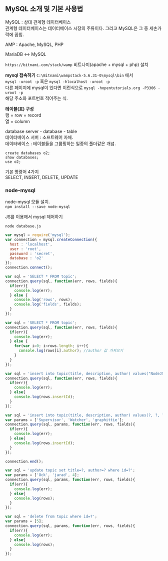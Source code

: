 ## MySQL 소개 및 기본 사용법

MySQL : 상대 관계형 데이터베이스  
관계형 데이터베이스는 데이터베이스 시장의 주류이다. 그리고 MySQL은 그 중 세손가락에 꼽힘.  

AMP : Apache, MySQL, PHP  

MariaDB ↔ MySQL  

`https://bitnami.com/stack/wamp`
비트나미(apache + mysql + php) 설치  


**mysql 접속하기**
`C:\Bitnami\wampstack-5.6.31-0\mysql\bin` 에서  
`mysql -uroot -p` 혹은 `mysql -hlocalhost -uroot -p`  
다른 페이지에 mysql이 있다면 이런식으로 `mysql -hopentutorials.org -P3306 -uroot -p`  
해당 주소와 포트번호 적어주는 식.  

**테이블(표) 구성**  
행 = row = record  
열 = column  

database server - database - table  
데이터베이스 서버 : 소프트웨어 자체.  
데이터베이스 : 테이블들을 그룹핑하는 일종의 폴더같은 개념.  

```
create databases o2;
show databases;
use o2;
```

기본 명령어 4가지  
SELECT, INSERT, DELETE, UPDATE  

### node-mysql

node-mysql 모듈 설치.  
`npm install --save node-mysql`  

JS를 이용해서 mysql 제어하기  

`node database.js`  


```Javascript
var mysql = require('mysql');
var connection = mysql.createConnection({
  host : 'localhost',
  user : 'root',
  password : 'secret',
  database : 'o2'
});
connection.connect();
```

```Javascript
var sql = 'SELECT * FROM topic';
connection.query(sql, function(err, rows, fields){
  if(err){
    console.log(err);
  } else {
    console.log('rows', rows);
    console.log('fields', fields);
  }
});
```

```Javascript
var sql = 'SELECT * FROM topic';
connection.query(sql, function(err, rows, fields){
  if(err){
    console.log(err);
  } else {
    for(var i=0; i<rows.length; i++){
      console.log(rows[i].author); //author 값 가져오기
    }
  }
});
```

```Javascript
var sql = 'insert into topic(title, description, author) values("NodeJS", "Server Side Javascript", "brad pitt")';
connection.query(sql, function(err, rows, fields){
  if(err){
    console.log(err);
  } else{
    console.log(rows.insertId);
  }
});
```

```Javascript
var sql = 'insert into topic(title, description, author) values(?, ?, ?)';
var params = ['Supervisor', 'Watcher', 'graphittie'];
connection.query(sql, params, function(err, rows, fields){
  if(err){
    console.log(err);
  } else{
    console.log(rows.insertId);
  }
});

connection.end();

```

```Javascript
var sql = 'update topic set title=?, author=? where id=?';
var params = ['Ock', 'jarad', 4];
connection.query(sql, params, function(err, rows, fields){
  if(err){
    console.log(err);
  } else{
    console.log(rows);
  }
});

```

```Javascript
var sql = 'delete from topic where id=?';
var params = [5];
connection.query(sql, params, function(err, rows, fields){
  if(err){
    console.log(err);
  } else{
    console.log(rows);
  }
});
```
